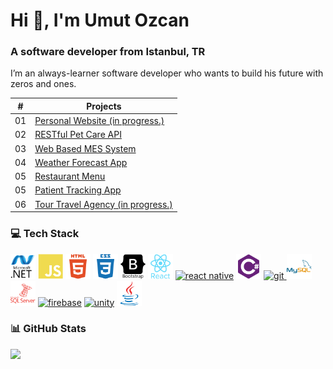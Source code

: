 <h1>Hi 👋, I'm Umut Ozcan </h1>
<h3>A software developer from Istanbul, TR</h3>
<p>I’m an always-learner software developer who wants to build his future with zeros and ones. </p>

<!-- PROJECTS -->

<table>
  <thead>
    <tr>
      <th>#</th>
      <th class="head">Projects</th>
    </tr>
  </thead>
  <tbody>
    <tr>
      <td>01</td>
      <td><a href="https://github.com/UmutOzcan/umutozcan.com">Personal Website (in progress.)</a></td>
    </tr>
    <tr>
      <td>02</td>
      <td><a href="https://github.com/Fimple-Net-Bootcamp/week4-UmutOzcan">RESTful Pet Care API</a></td>
    </tr>
    <tr>
      <td>03</td>
      <td><a href="https://github.com/UmutOzcan/Web-based-MES-system">Web Based MES System</a></td>
    </tr>
    <tr>
      <td>04</td>
      <td><a href="https://github.com/UmutOzcan/WeatherApp">Weather Forecast App</a></td>
    </tr>
    <tr>
      <td>05</td>
      <td><a href="https://umutozcan.github.io/Restaurant-Menu/">Restaurant Menu</a></td>
    </tr>
    <tr>
      <td>05</td>
      <td><a href="https://github.com/UmutOzcan/GetWell-Patient-Tracking-System">Patient Tracking App</a></td>
    </tr>
    <tr>
      <td>06</td>
      <td><a href="https://github.com/UmutOzcan/Tour">Tour Travel Agency (in progress.)</a></td>
    </tr>
  </tbody>
</table>

<!-- TECHS -->

<h3>💻 Tech Stack</h3>

<div>
        <div> 
	<a href="https://learn.microsoft.com/tr-tr/dotnet/welcome" target="_blank"><img src="https://github.com/devicons/devicon/blob/55609aa5bd817ff167afce0d965585c92040787a/icons/dot-net/dot-net-original-wordmark.svg" alt="dotnet" width="40" height="40"/><a/>	
	<a href="https://www.javascript.com/" target="_blank"><img src="https://raw.githubusercontent.com/devicons/devicon/1119b9f84c0290e0f0b38982099a2bd027a48bf1/icons/javascript/javascript-plain.svg" alt="js" width="40" height="40"/><a/>
	<a href="https://www.w3.org/html/" target="_blank"><img src="https://raw.githubusercontent.com/devicons/devicon/master/icons/html5/html5-plain-wordmark.svg" alt="html5" width="40" height="40"/><a/>
	<a href="https://www.w3schools.com/css/" target="_blank"><img src="https://raw.githubusercontent.com/devicons/devicon/1119b9f84c0290e0f0b38982099a2bd027a48bf1/icons/css3/css3-plain-wordmark.svg" alt="css3" width="40" height="40"/><a/>
	<a href="https://getbootstrap.com/" target="_blank"><img src="https://raw.githubusercontent.com/devicons/devicon/master/icons/bootstrap/bootstrap-plain-wordmark.svg" alt="bootstrap" width="40" height="40"/><a/>
        <a href="https://react.dev/" target="_blank"><img src="https://raw.githubusercontent.com/devicons/devicon/master/icons/react/react-original-wordmark.svg" alt="react" width="40" height="40"/><a/>
        <a href="https://reactnative.dev/" target="_blank"><img src="https://reactnative.dev/img/header_logo.svg" alt="react native" width="40" height="40"/><a/>
        <a href="https://learn.microsoft.com/en-us/dotnet/csharp/" target="_blank"><img src="https://github.com/devicons/devicon/blob/55609aa5bd817ff167afce0d965585c92040787a/icons/csharp/csharp-plain.svg" alt="csharp" width="40" height="40"/><a/>
        <a href="https://git-scm.com/" target="_blank"><img src="https://www.vectorlogo.zone/logos/git-scm/git-scm-icon.svg" alt="git" width="40" height="40"/> <a/>
        <a href="https://www.mysql.com/" target="_blank"><img src="https://raw.githubusercontent.com/devicons/devicon/master/icons/mysql/mysql-original-wordmark.svg" alt="mysql" width="40" height="40"/> <a/>
	<a href="https://www.microsoft.com/tr-tr/sql-server" target="_blank"><img src="https://raw.githubusercontent.com/devicons/devicon/55609aa5bd817ff167afce0d965585c92040787a/icons/microsoftsqlserver/microsoftsqlserver-plain-wordmark.svg" alt="sqlserver" width="40" height="40"/><a/>
	<a href="https://firebase.google.com/" target="_blank"><img src="https://www.vectorlogo.zone/logos/firebase/firebase-icon.svg" alt="firebase" width="40" height="40"/><a/>
	<a href="https://unity.com/" target="_blank"><img src="https://www.vectorlogo.zone/logos/unity3d/unity3d-icon.svg" alt="unity" width="40" height="40"/><a/>
	<a href="https://www.java.com" target="_blank"><img src="https://raw.githubusercontent.com/devicons/devicon/master/icons/java/java-original.svg" alt="java" width="40" height="40"/><a/>
	</div>
</div>

<!-- STATS -->

<div margin="100px 0 0 0">
	<h3>📊 GitHub Stats</h3>
  	<img src="https://github-readme-stats.vercel.app/api?username=UmutOzcan&show_icons=true&theme=catppuccin_latte&hide=prs,contribs,issues&rank_icon=github" width="400px">
</div>

